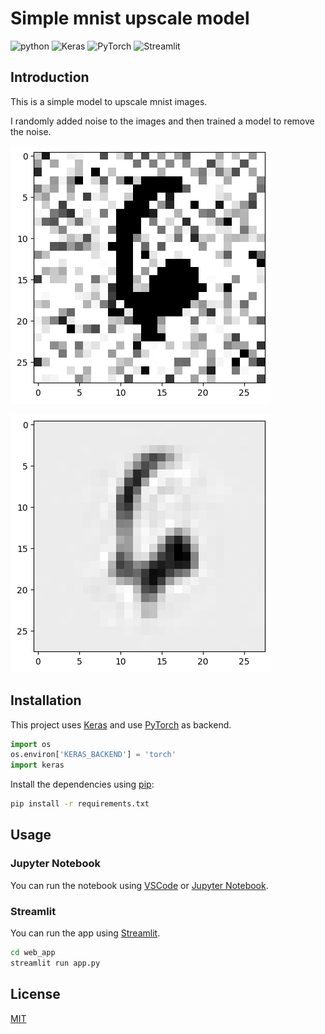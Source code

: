 <!--
 * @Author: hibana2077 hibana2077@gmail.com
 * @Date: 2024-01-22 21:38:11
 * @LastEditors: hibana2077 hibana2077@gmail.com
 * @LastEditTime: 2024-01-22 22:10:33
 * @FilePath: /simple-mnist-upscale-model/README.md
 * @Description: 这是默认设置,请设置`customMade`, 打开koroFileHeader查看配置 进行设置: https://github.com/OBKoro1/koro1FileHeader/wiki/%E9%85%8D%E7%BD%AE
-->
# Simple mnist upscale model

![python](https://img.shields.io/badge/python-3.10-blue?style=plastic-square&logo=python)
![Keras](https://img.shields.io/badge/Keras-3-D00000?style=plastic-square&logo=keras)
![PyTorch](https://img.shields.io/badge/PyTorch-2.1-EE4C2C?style=plastic-square&logo=pytorch)
![Streamlit](https://img.shields.io/badge/Streamlit-1.30.0-FF4B4B?style=plastic-square&logo=streamlit)

## Introduction

This is a simple model to upscale mnist images.

I randomly added noise to the images and then trained a model to remove the noise.

![noise](./image/noise.png)

![upscale](./image/upscale.png)

## Installation

This project uses [Keras](https://keras.io/) and use [PyTorch](https://pytorch.org/) as backend.

```py
import os
os.environ['KERAS_BACKEND'] = 'torch'
import keras
```

Install the dependencies using [pip](https://pip.pypa.io/en/stable/):

```sh
pip install -r requirements.txt
```

## Usage

### Jupyter Notebook

You can run the notebook using [VSCode](https://code.visualstudio.com/) or [Jupyter Notebook](https://jupyter.org/).

### Streamlit

You can run the app using [Streamlit](https://streamlit.io/).

```sh
cd web_app
streamlit run app.py
```

## License

[MIT](https://choosealicense.com/licenses/mit/)
